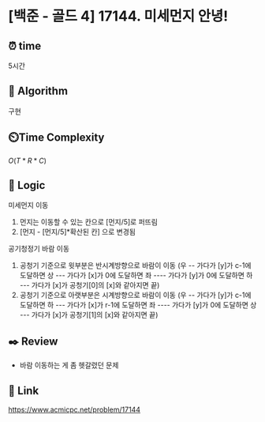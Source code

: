 # [백준 - 골드 4] 17144. 미세먼지 안녕!
 
## ⏰  **time**
5시간

## :pushpin: **Algorithm**
구현

## ⏲️**Time Complexity**
$O(T*R*C)$

## :round_pushpin: **Logic**
미세먼지 이동
1. 먼지는 이동할 수 있는 칸으로 [먼지/5]로 퍼뜨림
2. [먼지 - [먼지/5]*확산된 칸] 으로 변경됨

공기청정기 바람 이동
1. 공청기 기준으로 윗부분은 반시계방향으로 바람이 이동
(우 -- 가다가 [y]가 c-1에 도달하면 상 --- 가다가 [x]가 0에 도달하면 좌 ---- 가다가 [y]가 0에 도달하면 하 --- 가다가 [x]가 공청기[0]의 [x]와 같아지면 끝)
2. 공청기 기준으로 아랫부분은 시계방향으로 바람이 이동
(우 -- 가다가 [y]가 c-1에 도달하면 하 --- 가다가 [x]가 r-1에 도달하면 좌 ---- 가다가 [y]가 0에 도달하면 상 --- 가다가 [x]가 공청기[1]의 [x]와 같아지면 끝)


## :black_nib: **Review**
- 바람 이동하는 게 좀 헷갈렸던 문제

## 📡 Link
https://www.acmicpc.net/problem/17144
